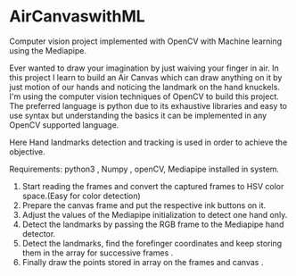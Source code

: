 # AirCanvaswithML
Computer vision project implemented with OpenCV with Machine learning using the Mediapipe. 

Ever wanted to draw your imagination by just waiving your finger in air. In this project I learn to build an Air Canvas which can draw anything on it by just motion of our hands and noticing the landmark on the hand knuckels. I'm using the computer vision techniques of OpenCV to build this project. The preferred language is python due to its exhaustive libraries and easy to use syntax but understanding the basics it can be implemented in any OpenCV supported language.

Here Hand landmarks detection and tracking is used in order to achieve the objective.

Requirements: python3 , Numpy , openCV, Mediapipe installed in system.

1. Start reading the frames and convert the captured frames to HSV color space.(Easy for color detection)
2. Prepare the canvas frame and put the respective ink buttons on it.
3. Adjust the values of the Mediapipe initialization to detect one hand only.
4. Detect the landmarks by passing the RGB frame to the Mediapipe hand detector. 
5. Detect the landmarks, find the forefinger coordinates and keep storing them in the array for successive frames .
6. Finally draw the points stored in array on the frames and canvas .
